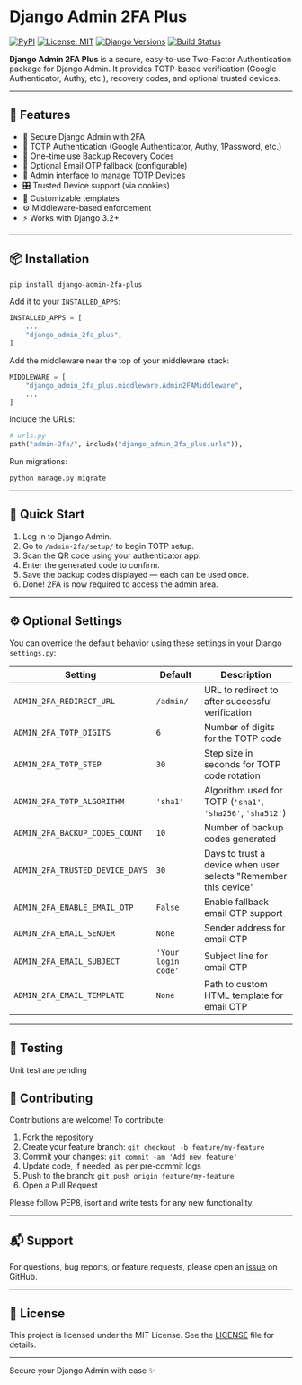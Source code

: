 # Django Admin 2FA Plus

[![PyPI](https://img.shields.io/pypi/v/django-admin-2fa-plus)](https://pypi.org/project/django-admin-2fa-plus/)
[![License: MIT](https://img.shields.io/badge/License-MIT-green.svg)](LICENSE)
[![Django Versions](https://img.shields.io/badge/Django-3.2%2B-blue)](https://www.djangoproject.com/)
[![Build Status](https://img.shields.io/badge/build-passing-brightgreen)](https://github.com/your-username/django-admin-2fa-plus)

**Django Admin 2FA Plus** is a secure, easy-to-use Two-Factor Authentication package for Django Admin. It provides TOTP-based verification (Google Authenticator, Authy, etc.), recovery codes, and optional trusted devices.

---

## 🌟 Features

- 🔐 Secure Django Admin with 2FA
- 📱 TOTP Authentication (Google Authenticator, Authy, 1Password, etc.)
- 🔑 One-time use Backup Recovery Codes
- 📩 Optional Email OTP fallback (configurable)
- 🧩 Admin interface to manage TOTP Devices
- 🎛️ Trusted Device support (via cookies)
- 🎨 Customizable templates
- ⚙️ Middleware-based enforcement
- ⚡ Works with Django 3.2+

---

## 📦 Installation

```bash
pip install django-admin-2fa-plus
```

Add it to your `INSTALLED_APPS`:

```python
INSTALLED_APPS = [
    ...
    "django_admin_2fa_plus",
]
```

Add the middleware near the top of your middleware stack:

```python
MIDDLEWARE = [
    "django_admin_2fa_plus.middleware.Admin2FAMiddleware",
    ...
]
```

Include the URLs:

```python
# urls.py
path("admin-2fa/", include("django_admin_2fa_plus.urls")),
```

Run migrations:

```bash
python manage.py migrate
```

---

## 🚀 Quick Start

1. Log in to Django Admin.
2. Go to `/admin-2fa/setup/` to begin TOTP setup.
3. Scan the QR code using your authenticator app.
4. Enter the generated code to confirm.
5. Save the backup codes displayed — each can be used once.
6. Done! 2FA is now required to access the admin area.

---

## ⚙️ Optional Settings

You can override the default behavior using these settings in your Django `settings.py`:

| Setting | Default | Description |
|--------|---------|-------------|
| `ADMIN_2FA_REDIRECT_URL` | `/admin/` | URL to redirect to after successful verification |
| `ADMIN_2FA_TOTP_DIGITS` | `6` | Number of digits for the TOTP code |
| `ADMIN_2FA_TOTP_STEP` | `30` | Step size in seconds for TOTP code rotation |
| `ADMIN_2FA_TOTP_ALGORITHM` | `'sha1'` | Algorithm used for TOTP (`'sha1'`, `'sha256'`, `'sha512'`) |
| `ADMIN_2FA_BACKUP_CODES_COUNT` | `10` | Number of backup codes generated |
| `ADMIN_2FA_TRUSTED_DEVICE_DAYS` | `30` | Days to trust a device when user selects "Remember this device" |
| `ADMIN_2FA_ENABLE_EMAIL_OTP` | `False` | Enable fallback email OTP support |
| `ADMIN_2FA_EMAIL_SENDER` | `None` | Sender address for email OTP |
| `ADMIN_2FA_EMAIL_SUBJECT` | `'Your login code'` | Subject line for email OTP |
| `ADMIN_2FA_EMAIL_TEMPLATE` | `None` | Path to custom HTML template for email OTP |

---

## 🧪 Testing

Unit test are pending


## 🤝 Contributing

Contributions are welcome! To contribute:

1. Fork the repository
2. Create your feature branch: `git checkout -b feature/my-feature`
3. Commit your changes: `git commit -am 'Add new feature'`
4. Update code, if needed, as per pre-commit logs
5. Push to the branch: `git push origin feature/my-feature`
6. Open a Pull Request

Please follow PEP8, isort and write tests for any new functionality.

---

## 📬 Support

For questions, bug reports, or feature requests, please open an [issue](https://github.com/zahid-ali-shah/django-admin-2fa-plus/issues) on GitHub.

---

## 📄 License

This project is licensed under the MIT License. See the [LICENSE](LICENSE) file for details.

---

Secure your Django Admin with ease ✨
